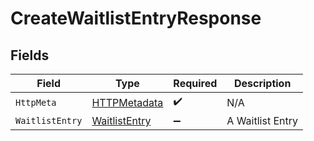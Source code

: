 # CreateWaitlistEntryResponse


## Fields

| Field                                                     | Type                                                      | Required                                                  | Description                                               |
| --------------------------------------------------------- | --------------------------------------------------------- | --------------------------------------------------------- | --------------------------------------------------------- |
| `HttpMeta`                                                | [HTTPMetadata](../../Models/Components/HTTPMetadata.md)   | :heavy_check_mark:                                        | N/A                                                       |
| `WaitlistEntry`                                           | [WaitlistEntry](../../Models/Components/WaitlistEntry.md) | :heavy_minus_sign:                                        | A Waitlist Entry                                          |